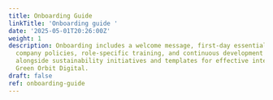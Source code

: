 ```yaml
---
title: Onboarding Guide
linkTitle: 'Onboarding guide '
date: '2025-05-01T20:26:00Z'
weight: 1
description: Onboarding includes a welcome message, first-day essentials, team introductions,
  company policies, role-specific training, and continuous development resources,
  alongside sustainability initiatives and templates for effective integration into
  Green Orbit Digital.
draft: false
ref: onboarding-guide
---
```


